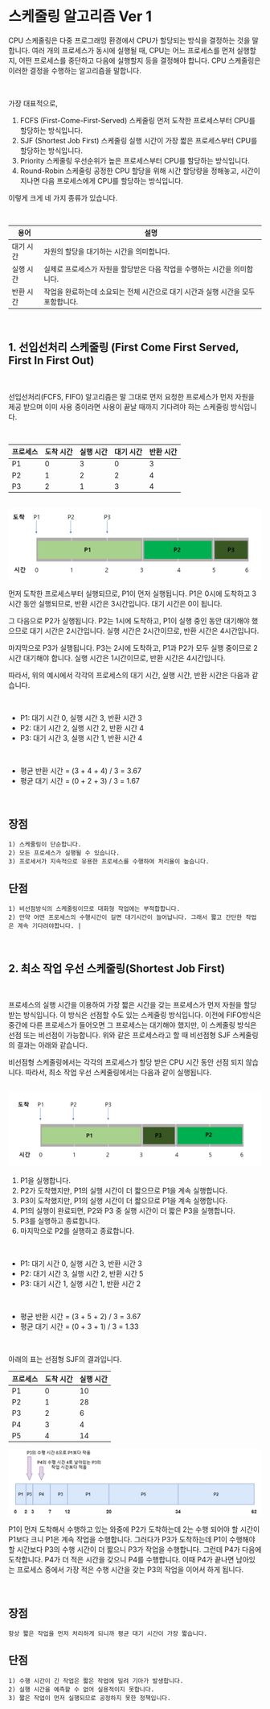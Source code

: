 # 스케줄링 알고리즘 Ver 1

CPU 스케줄링은 다중 프로그래밍 환경에서 CPU가 할당되는 방식을 결정하는 것을 말합니다. 여러 개의 프로세스가 동시에 실행될 때, CPU는 어느 프로세스를 먼저 실행할지, 어떤 프로세스를 중단하고 다음에 실행할지 등을 결정해야 합니다. CPU 스케줄링은 이러한 결정을 수행하는 알고리즘을 말합니다.

<br>

가장 대표적으로, 

1. FCFS (First-Come-First-Served) 스케줄링
먼저 도착한 프로세스부터 CPU를 할당하는 방식입니다.
2. SJF (Shortest Job First) 스케줄링
실행 시간이 가장 짧은 프로세스부터 CPU를 할당하는 방식입니다.
3. Priority 스케줄링
우선순위가 높은 프로세스부터 CPU를 할당하는 방식입니다.
4. Round-Robin 스케줄링
공정한 CPU 할당을 위해 시간 할당량을 정해놓고, 시간이 지나면 다음 프로세스에게 CPU를 할당하는 방식입니다.

이렇게 크게 네 가지 종류가 있습니다.

<br>

| 용어 | 설명 |
| --- | --- |
| 대기 시간 | 자원의 할당을 대기하는 시간을 의미합니다. |
| 실행 시간 | 실제로 프로세스가 자원을 할당받은 다음 작업을 수행하는 시간을 의미합니다. |
| 반환 시간 | 작업을 완료하는데 소요되는 전체 시간으로 대기 시간과 실행 시간을 모두 포함합니다. |

<br>

## 1. **선입선처리 스케줄링 (First Come First Served, First In First Out)**

<br>

선입선처리(FCFS, FIFO) 알고리즘은 말 그대로 먼저 요청한 프로세스가 먼저 자원을 제공 받으며 이미 사용 중이라면 사용이 끝날 때까지 기다려야 하는 스케줄링 방식입니다.

<br>

| 프로세스 | 도착 시간 | 실행 시간 | 대기 시간 | 반환 시간 |
| --- | --- | --- | --- | --- |
| P1 | 0 | 3 | 0 | 3 |
| P2 | 1 | 2 | 2 | 4 |
| P3 | 2 | 1 | 3 | 4 |

<br>

<img src="images/0420_1.png">

<br>

먼저 도착한 프로세스부터 실행되므로, P1이 먼저 실행됩니다. P1은 0시에 도착하고 3시간 동안 실행되므로, 반환 시간은 3시간입니다. 대기 시간은 0이 됩니다.

그 다음으로 P2가 실행됩니다. P2는 1시에 도착하고, P1이 실행 중인 동안 대기해야 했으므로 대기 시간은 2시간입니다. 실행 시간은 2시간이므로, 반환 시간은 4시간입니다.

마지막으로 P3가 실행됩니다. P3는 2시에 도착하고, P1과 P2가 모두 실행 중이므로 2시간 대기해야 합니다. 실행 시간은 1시간이므로, 반환 시간은 4시간입니다.

따라서, 위의 예시에서 각각의 프로세스의 대기 시간, 실행 시간, 반환 시간은 다음과 같습니다.

<br>

- P1: 대기 시간 0, 실행 시간 3, 반환 시간 3
- P2: 대기 시간 2, 실행 시간 2, 반환 시간 4
- P3: 대기 시간 3, 실행 시간 1, 반환 시간 4

<br>

- 평균 반환 시간 = (3 + 4 + 4) / 3 = 3.67
- 평균 대기 시간 = (0 + 2 + 3) / 3 = 1.67

<br>

## 장점 
    1) 스케줄링이 단순합니다.
    2) 모든 프로세스가 실행될 수 있습니다.
    3) 프로세서가 지속적으로 유용한 프로세스를 수행하여 처리율이 높습니다. 
## 단점 
    1) 비선점방식의 스케줄링이므로 대화형 작업에는 부적합합니다.
    2) 만약 어떤 프로세스의 수행시간이 길면 대기시간이 늘어납니다. 그래서 짧고 간단한 작업은 계속 기다려야합니다. |

<br>

## **2. 최소 작업 우선 스케줄링(Shortest Job First)**

<br>

프로세스의 실행 시간을 이용하여 가장 짧은 시간을 갖는 프로세스가 먼저 자원을 할당 받는 방식입니다. 이 방식은 선점할 수도 있는 스케줄링 방식입니다. 이전에 FIFO방식은 중간에 다른 프로세스가 들어오면 그 프로세스는 대기해야 했지만, 이 스케줄링 방식은 선점 또는 비선점이 가능합니다. 위와 같은 프로세스라고 할 때 비선점형 SJF 스케줄링의 결과는 아래와 같습니다.
<br>


비선점형 스케줄링에서는 각각의 프로세스가 할당 받은 CPU 시간 동안 선점 되지 않습니다. 따라서, 최소 작업 우선 스케줄링에서는 다음과 같이 실행됩니다.

<br>


<img src="images/0420_2.png">

<br>

1. P1을 실행합니다.
2. P2가 도착했지만, P1의 실행 시간이 더 짧으므로 P1을 계속 실행합니다.
3. P3이 도착했지만, P1의 실행 시간이 더 짧으므로 P1을 계속 실행합니다.
4. P1의 실행이 완료되면, P2와 P3 중 실행 시간이 더 짧은 P3을 실행합니다.
5. P3를 실행하고 종료합니다.
6. 마지막으로 P2를 실행하고 종료합니다.

<br>


- P1: 대기 시간 0, 실행 시간 3, 반환 시간 3
- P2: 대기 시간 3, 실행 시간 2, 반환 시간 5
- P3: 대기 시간 1, 실행 시간 1, 반환 시간 2

<br>

- 평균 반환 시간 = (3 + 5 + 2) / 3 = 3.67
- 평균 대기 시간 = (0 + 3 + 1) / 3 = 1.33

<br>

아래의 표는 선점형 SJF의 결과입니다.

| 프로세스 | 도착 시간 | 실행 시간 |
| --- | --- | --- |
| P1 | 0 | 10 |
| P2 | 1 | 28 |
| P3 | 2 | 6 |
| P4 | 3 | 4 |
| P5 | 4 | 14 |

<img src="images/0420_3.png">

<br>

P1이 먼저 도착해서 수행하고 있는 와중에 P2가 도착하는데 2는 수행 되어야 할 시간이 P1보다 크니 P1은 계속 작업을 수행합니다. 그러다가 P3가 도착하는데 P1이 수행해야 할 시간보다 P3의 수행 시간이 더 짧으니 P3가 작업을 수행합니다. 그런데 P4가 다음에 도착합니다. P4가 더 적은 시간을 갖으니 P4를 수행합니다. 이때 P4가 끝나면 남아있는 프로세스 중에서 가장 적은 수행 시간을 갖는 P3의 작업을 이어서 하게 됩니다.

<br>

## 장점 
    항상 짧은 작업을 먼저 처리하게 되니까 평균 대기 시간이 가장 짧습니다. 
## 단점 
    1) 수행 시간이 긴 작업은 짧은 작업에 밀려 기아가 발생합니다.
    2) 실행 시간을 예측할 수 없어 실용적이지 못합니다.
    3) 짧은 작업이 먼저 실행되므로 공정하지 못한 정책입니다.